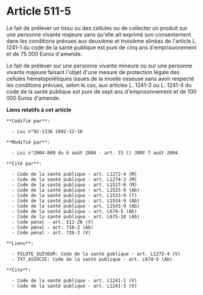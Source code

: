 # Article 511-5

Le fait de prélever un tissu ou des cellules ou de collecter un produit sur une personne vivante majeure sans qu'elle ait
exprimé son consentement dans les conditions prévues aux deuxième et troisième alinéas de l'article L. 1241-1 du code de la
santé publique est puni de cinq ans d'emprisonnement et de 75 000 Euros d'amende. 

Le fait de prélever sur une personne vivante mineure ou sur une personne vivante majeure faisant l'objet d'une mesure de
protection légale des cellules hématopoïétiques issues de la moelle osseuse sans avoir respecté les conditions prévues, selon
le cas, aux articles L. 1241-3 ou L. 1241-4 du code de la santé publique est puni de sept ans d'emprisonnement et de 100 000
Euros d'amende.

**Liens relatifs à cet article**

	**Codifié par**:

	  - Loi n°92-1336 1992-12-16

	**Modifié par**:

	  - Loi n°2004-800 du 6 août 2004 - art. 15 () JORF 7 août 2004

	**Cité par**:

	  - Code de la santé publique - art. L1272-4 (M)
	  - Code de la santé publique - art. L1274-3 (M)
	  - Code de la santé publique - art. L1517-8 (M)
	  - Code de la santé publique - art. L1525-9 (Ab)
	  - Code de la santé publique - art. L1533-9 (T)
	  - Code de la santé publique - art. L1534-9 (Ab)
	  - Code de la santé publique - art. L1543-9 (Ab)
	  - Code de la santé publique - art. L674-5 (Ab)
	  - Code de la santé publique - art. L675-18 (Ab)
	  - Code pénal - art. 511-26 (V)
	  - Code pénal - art. 716-2 (Ab)
	  - Code pénal - art. 726-2 (V)

	**Liens**:

	  - PILOTE_SUIVEUR: Code de la santé publique - art. L1272-4 (V)
	  - TXT_ASSOCIE: Code de la santé publique - art. L674-5 (Ab)

	**Cite**:

	  - Code de la santé publique - art. L1241-1 (V)
	  - Code de la santé publique - art. L1241-3 (V)
